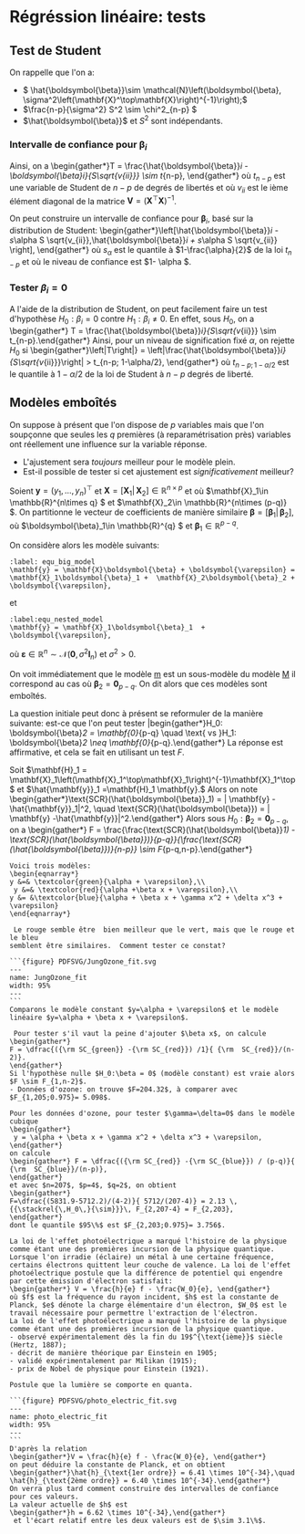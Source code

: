 # Régréssion linéaire: tests

## Test de Student

On rappelle que l'on a:
- $ \hat{\boldsymbol{\beta}}\sim \mathcal{N}\left(\boldsymbol{\beta}, \sigma^2\left(\mathbf{X}^\top\mathbf{X}\right)^{-1}\right);$
- $\frac{n-p}{\sigma^2}  S^2 \sim \chi^2_{n-p} $
- $\hat{\boldsymbol{\beta}}$ et $S^2$ sont indépendants.


### Intervalle de confiance pour  $\boldsymbol{\beta}_i$

Ainsi, on a
\begin{gather*}T = \frac{\hat{\boldsymbol{\beta}}_i - \boldsymbol{\beta}_i}{S\sqrt{v_{ii}}} \sim t_{n-p}, \end{gather*}
où $t_{n-p}$ est une variable de Student de $n-p$ de degrés de libertés et où $v_{ii}$ est le ième élément diagonal de la matrice $\mathbf{V} = (\mathbf{X}^\top \mathbf{X})^{-1}$.

On peut construire un intervalle de confiance pour $\boldsymbol{\beta}_i$, basé sur la distribution de Student:
\begin{gather*}\left[\hat{\boldsymbol{\beta}}_i - s_\alpha S \sqrt{v_{ii}},\hat{\boldsymbol{\beta}}_i + s_\alpha S \sqrt{v_{ii}} \right], \end{gather*}
où $s_\alpha$ est le quantile à $1-\frac{\alpha}{2}$ de la loi $t_{n-p}$ et où le niveau de confiance est $1- \alpha $.

### Tester $\beta_i = 0$

A l'aide de la distribution de Student, on peut facilement faire un test d'hypothèse
$H_0: \beta_i = 0$ contre $H_1: \beta_i \neq 0$. En effet, sous $H_0$, on a
\begin{gather*} T = \frac{\hat{\boldsymbol{\beta}}_i}{S\sqrt{v_{ii}}} \sim t_{n-p}.\end{gather*}
Ainsi, pour un niveau de signification fixé $\alpha$, on rejette $H_0$ si 
\begin{gather*}\left|T\right|} = \left|\frac{\hat{\boldsymbol{\beta}}_i}{S\sqrt{v_{ii}}}\right| > t_{n-p; 1-\alpha/2}, \end{gather*}
où $t_{n-p; 1-\alpha/2}$ est le quantile  à $1-\alpha/2$ de la loi de Student à $n-p$ degrés de liberté.

## Modèles emboîtés

On suppose à présent que l'on dispose de $p$ variables mais que l'on soupçonne que seules les $q$ premières (à reparamétrisation près) variables ont réellement une influence sur la variable réponse. 
- L'ajustement sera *toujours* meilleur pour le modèle plein. 
- Est-il possible de tester si cet ajustement est *significativement* meilleur?

Soient $\mathbf{y} = (y_1,\dots, y_n)^\top$ et 
$\mathbf{X} = 
\left[
\mathbf{X}_1
\left| \right. 
\,
\mathbf{X}_2
\right] \in \mathbb{R}^{n\times p}$ et où $\mathbf{X}_1\in \mathbb{R}^{n\times q} $ et $\mathbf{X}_2\in \mathbb{R}^{n\times (p-q)} $. 
On partitionne le vecteur de coefficients de manière similaire
$\boldsymbol{\beta} = 
\left[
\boldsymbol{\beta}_1
\left| \right. 
\,
\boldsymbol{\beta}_2
\right]$, 
où $\boldsymbol{\beta}_1\in \mathbb{R}^{q} $ et $\boldsymbol{\beta}_1\in \mathbb{R}^{p-q}$.

On considère alors les modèle suivants:
```{math}
:label: equ_big_model
\mathbf{y} = \mathbf{X}\boldsymbol{\beta} + \boldsymbol{\varepsilon} = \mathbf{X}_1\boldsymbol{\beta}_1 +  \mathbf{X}_2\boldsymbol{\beta}_2 + \boldsymbol{\varepsilon}, 
```
et
```{math}
:label:equ_nested_model
\mathbf{y} = \mathbf{X}_1\boldsymbol{\beta}_1  + \boldsymbol{\varepsilon},
```
où $\boldsymbol{\varepsilon}\in \mathbb{R}^n \sim\mathcal{N}(\mathbf{0}, \sigma^2 \mathbf{I}_n)$ et $\sigma^2 >0$.

On voit immédiatement que le modèle [m](equ_nested_model) est un sous-modèle du modèle [M](equ_big_model) il correspond au cas où $\boldsymbol{\beta}_2 = \mathbf{0}_{p-q}$. On dit alors que ces modèles sont emboîtés.

La question initiale peut donc à présent se reformuler de la manière suivante: est-ce que l'on peut tester
|begin{gather*}H_0: \boldsymbol{\beta}_2 = \mathbf{0}_{p-q} \quad \text{ vs }H_1: \boldsymbol{\beta}_2 \neq \mathbf{0}_{p-q}.\end{gather*}
La réponse est affirmative, et cela se fait en utilisant un test $F$.

Soit $\mathbf{H}_1   =
 \mathbf{X}_1\left(\mathbf{X}_1^\top\mathbf{X}_1\right)^{-1}\mathbf{X}_1^\top
$ et 
$\hat{\mathbf{y}}_1 =\mathbf{H}_1 \mathbf{y}.$
Alors on note 
\begin{gather*}\text{SCR}(\hat{\boldsymbol{\beta}}_1) = \| \mathbf{y} -\hat{\mathbf{y}}_1\|^2, \quad \text{SCR}(\hat{\boldsymbol{\beta}}) = \| \mathbf{y} -\hat{\mathbf{y}}\|^2.\end{gather*}
Alors sous $H_0: \boldsymbol{\beta}_2 = \mathbf{0}_{p-q}$, on a
\begin{gather*} F =  \frac{\frac{\text{SCR}(\hat{\boldsymbol{\beta}}_1) - \text{SCR}(\hat{\boldsymbol{\beta}})}{p-q}}{\frac{\text{SCR}(\hat{\boldsymbol{\beta}})}{n-p}} \sim F_{p-q,n-p}.\end{gather*}

````{prf:example} Les données d'Ozone
Voici trois modèles:
\begin{eqnarray*}
y &=& \textcolor{green}{\alpha + \varepsilon},\\
 y &=& \textcolor{red}{\alpha +\beta x + \varepsilon},\\
y &= &\textcolor{blue}{\alpha + \beta x + \gamma x^2 + \delta x^3 + \varepsilon}
\end{eqnarray*}

 Le rouge semble être  bien meilleur que le vert, mais que le rouge et le bleu 
semblent être similaires.  Comment tester ce constat?

```{figure} PDFSVG/JungOzone_fit.svg
---
name: JungOzone_fit
width: 95%
---
```
Comparons le modèle constant $y=\alpha + \varepsilon$ et le modèle linéaire $y=\alpha + \beta x + \varepsilon$.

 Pour tester s'il vaut la peine d'ajouter $\beta x$, on calcule 
\begin{gather*}
F = \dfrac{({\rm SC_{green}} -{\rm SC_{red}}) /1}{ {\rm  SC_{red}}/(n-2)}.
\end{gather*}
Si l'hypothèse nulle $H_0:\beta = 0$ (modèle constant) est vraie alors $F \sim F_{1,n-2}$.
- Données d'ozone: on trouve $F=204.32$, à comparer avec $F_{1,205;0.975}= 5.098$.  

Pour les données d'ozone, pour tester $\gamma=\delta=0$ dans le modèle cubique
\begin{gather*}
 y = \alpha + \beta x + \gamma x^2 + \delta x^3 + \varepsilon,
\end{gather*}
on calcule
\begin{gather*} F = \dfrac{({\rm SC_{red}} -{\rm SC_{blue}}) / (p-q)}{ {\rm  SC_{blue}}/(n-p)},
\end{gather*}
et avec $n=207$, $p=4$, $q=2$, on obtient 
\begin{gather*}
F=\dfrac{(5831.9-5712.2)/(4-2)}{ 5712/(207-4)} = 2.13 \,{{\stackrel{\,H_0\,}{\sim}}}\, F_{2,207-4} = F_{2,203},
\end{gather*}
dont le quantile $95\%$ est $F_{2,203;0.975}= 3.756$. 
````

````{prf:example} L'effet photoélectrique
La loi de l'effet photoélectrique a marqué l'histoire de la physique comme étant une des premières incursion de la physique quantique. Lorsque l'on irradie (éclaire) un métal à une certaine fréquence, certains électrons quittent leur couche de valence. La loi de l'effet photoélectrique postule que la différence de potentiel qui engendre par cette émission d'électron satisfait:
\begin{gather*} V = \frac{h}{e} f - \frac{W_0}{e}, \end{gather*}
où $f$ est la fréquence du rayon incident, $h$ est la constante de Planck, $e$ dénote la charge élémentaire d'un électron, $W_0$ est le travail nécessaire pour permettre l'extraction de l'électron.
La loi de l'effet photoélectrique a marqué l'histoire de la physique comme étant une des premières incursion de la physique quantique.
- observé expérimentalement dès la fin du 19$^{\text{ième}}$ siècle (Hertz, 1887);
- décrit de manière théorique par Einstein en 1905;
- validé expérimentalement par Milikan (1915);
- prix de Nobel de physique pour Einstein (1921).

Postule que la lumière se comporte en quanta.

```{figure} PDFSVG/photo_electric_fit.svg
---
name: photo_electric_fit
width: 95%
---
```
D'après la relation
\begin{gather*}V = \frac{h}{e} f - \frac{W_0}{e}, \end{gather*}
on peut déduire la constante de Planck, et on obtient
\begin{gather*}\hat{h}_{\text{1er ordre}} = 6.41 \times 10^{-34},\quad \hat{h}_{\text{2ème ordre}} = 6.40 \times 10^{-34}.\end{gather*}
On verra plus tard comment construire des intervalles de confiance pour ces valeurs.
La valeur actuelle de $h$ est
\begin{gather*}h = 6.62 \times 10^{-34},\end{gather*}
 et l'écart relatif entre les deux valeurs est de $\sim 3.1\%$.
````
